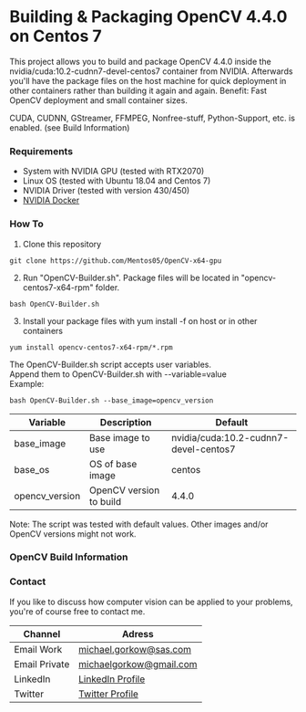 # Building & Packaging OpenCV 4.4.0 on Centos 7 
This project allows you to build and package OpenCV 4.4.0 inside the nvidia/cuda:10.2-cudnn7-devel-centos7 container from NVIDIA.
Afterwards you'll have the package files on the host machine for quick deployment in other containers rather than building it again and again.
Benefit: Fast OpenCV deployment and small container sizes.

CUDA, CUDNN, GStreamer, FFMPEG, Nonfree-stuff, Python-Support, etc. is enabled. (see Build Information)

### Requirements
* System with NVIDIA GPU (tested with RTX2070)
* Linux OS (tested with Ubuntu 18.04 and Centos 7)
* NVIDIA Driver (tested with version 430/450)
* [NVIDIA Docker](https://github.com/NVIDIA/nvidia-docker)

### How To
1. Clone this repository
```
git clone https://github.com/Mentos05/OpenCV-x64-gpu
```
2. Run "OpenCV-Builder.sh". Package files will be located in "opencv-centos7-x64-rpm" folder.
```
bash OpenCV-Builder.sh
```
3. Install your package files with yum install -f on host or in other containers
```
yum install opencv-centos7-x64-rpm/*.rpm
```

The OpenCV-Builder.sh script accepts user variables.<br>
Append them to OpenCV-Builder.sh with --variable=value<br>
Example:<br>
```
bash OpenCV-Builder.sh --base_image=opencv_version
```

| Variable | Description | Default |
| ------ | ------ | ------ |
| base_image | Base image to use | nvidia/cuda:10.2-cudnn7-devel-centos7 |
| base_os | OS of base image | centos |
| opencv_version | OpenCV version to build | 4.4.0 |

Note: The script was tested with default values. Other images and/or OpenCV versions might not work.

### OpenCV Build Information


### Contact
If you like to discuss how computer vision can be applied to your problems, you're of course free to contact me.<br>

| Channel | Adress |
| ------ | ------ |
| Email Work | michael.gorkow@sas.com |
| Email Private | michaelgorkow@gmail.com |
| LinkedIn | [LinkedIn Profile](https://www.linkedin.com/in/michael-gorkow-08353678/) |
| Twitter | [Twitter Profile](https://twitter.com/GorkowMichael) |
